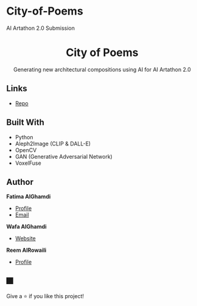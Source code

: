 # City-of-Poems
AI Artathon 2.0 Submission

<h1 align="center">City of Poems</h1>

<p align="center">Generating new architectural compositions using AI for AI Artathon 2.0</p>

## Links

- [Repo](https://github.com/Fatima-Gh/City-of-Poems/ "City of Poems Repo")


## Built With

- Python
- Aleph2Image (CLIP & DALL-E)
- OpenCV
- GAN (Generative Adversarial Network)
- VoxelFuse

## Author

**Fatima AlGhamdi**

- [Profile](https://github.com/Fatima-Gh "Fatima AlGhamdi")
- [Email](mailto:rohitjain19060@gmail.com?subject=Hi "Hi!")

**Wafa AlGhamdi**

- [Website](https://www.wafarchi.com/ "Welcome")

**Reem AlRowaili**

- [Profile](https://github.com/Reemr "Reem AlRowaili")


## 🎆 

Give a ⭐️ if you like this project!
